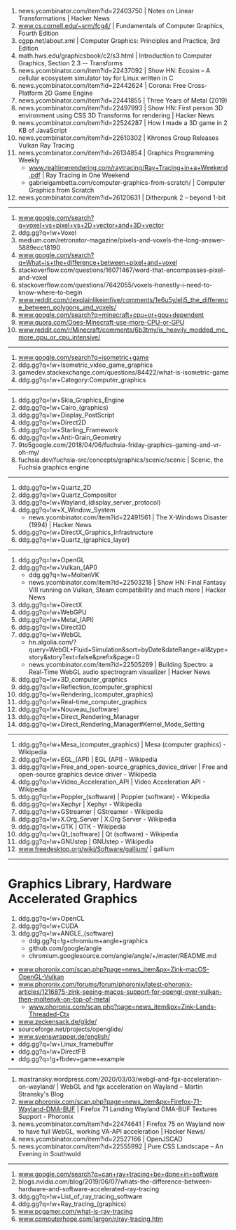 1. news.ycombinator.com/item?id=22403750 | Notes on Linear Transformations | Hacker News
2. www.cs.cornell.edu/~srm/fcg4/ | Fundamentals of Computer Graphics, Fourth Edition
3. cgpp.net/about.xml | Computer Graphics: Principles and Practice, 3rd Edition
4. math.hws.edu/graphicsbook/c2/s3.html | Introduction to Computer Graphics, Section 2.3 -- Transforms
5. news.ycombinator.com/item?id=22437092 | Show HN: Ecosim – A cellular ecosystem simulator toy for Linux written in C
7. news.ycombinator.com/item?id=22442624 | Corona: Free Cross-Platform 2D Game Engine
8. news.ycombinator.com/item?id=22441855 | Three Years of Metal (2019)
9. news.ycombinator.com/item?id=22497993 | Show HN: First person 3D environment using CSS 3D Transforms for rendering | Hacker News
10. news.ycombinator.com/item?id=22524287 | How I made a 3D game in 2 KB of JavaScript
11. news.ycombinator.com/item?id=22610302 | Khronos Group Releases Vulkan Ray Tracing
12. news.ycombinator.com/item?id=26134854 | Graphics Programming Weekly
	- www.realtimerendering.com/raytracing/Ray+Tracing+in+a+Weekend.pdf | Ray Tracing in One Weekend
	- gabrielgambetta.com/computer-graphics-from-scratch/ | Computer Graphics from Scratch
13. news.ycombinator.com/item?id=26120631 | Ditherpunk 2 – beyond 1-bit

---

1. www.google.com/search?q=voxel+vs+pixel+vs+2D+vector+and+3D+vector
2. ddg.gg?q=!w+Voxel
3. medium.com/retronator-magazine/pixels-and-voxels-the-long-answer-5889ecc18190
4. www.google.com/search?q=What+is+the+difference+between+pixel+and+voxel
5. stackoverflow.com/questions/16071467/word-that-encompasses-pixel-and-voxel
6. stackoverflow.com/questions/7642055/voxels-honestly-i-need-to-know-where-to-begin
7. www.reddit.com/r/explainlikeimfive/comments/1e6u5y/eli5_the_difference_between_polygons_and_voxels/
8. www.google.com/search?q=minecraft+cpu+or+gpu+dependent
9. www.quora.com/Does-Minecraft-use-more-CPU-or-GPU
10. www.reddit.com/r/Minecraft/comments/6b3tmy/is_heavily_modded_mc_more_gpu_or_cpu_intensive/

---

1. www.google.com/search?q=isometric+game
2. ddg.gg?q=!w+Isometric_video_game_graphics
3. gamedev.stackexchange.com/questions/84422/what-is-isometric-game
4. ddg.gg?q=!w+Category:Computer_graphics

---

1. ddg.gg?q=!w+Skia_Graphics_Engine
2. ddg.gg?q=!w+Cairo_(graphics)
3. ddg.gg?q=!w+Display_PostScript
4. ddg.gg?q=!w+Direct2D
5. ddg.gg?q=!w+Starling_Framework
6. ddg.gg?q=!w+Anti-Grain_Geometry
7. 9to5google.com/2018/04/06/fuchsia-friday-graphics-gaming-and-vr-oh-my/
8. fuchsia.dev/fuchsia-src/concepts/graphics/scenic/scenic | Scenic, the Fuchsia graphics engine

---

1. ddg.gg?q=!w+Quartz_2D
2. ddg.gg?q=!w+Quartz_Compositor
3. ddg.gg?q=!w+Wayland_(display_server_protocol)
4. ddg.gg?q=!w+X_Window_System
	- news.ycombinator.com/item?id=22491561 | The X-Windows Disaster (1994) | Hacker News
5. ddg.gg?q=!w+DirectX_Graphics_Infrastructure
6. ddg.gg?q=!w+Quartz_(graphics_layer)

---

1. ddg.gg?q=!w+OpenGL
2. ddg.gg?q=!w+Vulkan_(API)
	- ddg.gg?q=!w+MoltenVK
	- news.ycombinator.com/item?id=22503218 | Show HN: Final Fantasy VIII running on Vulkan, Steam compatibility and much more | Hacker News
3. ddg.gg?q=!w+DirectX
4. ddg.gg?q=!w+WebGPU
5. ddg.gg?q=!w+Metal_(API)
6. ddg.gg?q=!w+Direct3D
7. ddg.gg?q=!w+WebGL
	- hn.algolia.com/?query=WebGL+Fluid+Simulation&sort=byDate&dateRange=all&type=story&storyText=false&prefix&page=0
	- news.ycombinator.com/item?id=22505269 | Building Spectro: a Real-Time WebGL audio spectrogram visualizer | Hacker News
8. ddg.gg?q=!w+3D_computer_graphics
9. ddg.gg?q=!w+Reflection_(computer_graphics)
10. ddg.gg?q=!w+Rendering_(computer_graphics)
11. ddg.gg?q=!w+Real-time_computer_graphics
12. ddg.gg?q=!w+Nouveau_(software)
13. ddg.gg?q=!w+Direct_Rendering_Manager
14. ddg.gg?q=!w+Direct_Rendering_Manager#Kernel_Mode_Setting

---

1. ddg.gg?q=!w+Mesa_(computer_graphics) | Mesa (computer graphics) - Wikipedia
2. ddg.gg?q=!w+EGL_(API) | EGL (API) - Wikipedia
3. ddg.gg?q=!w+Free_and_open-source_graphics_device_driver | Free and open-source graphics device driver - Wikipedia
4. ddg.gg?q=!w+Video_Acceleration_API | Video Acceleration API - Wikipedia
5. ddg.gg?q=!w+Poppler_(software) | Poppler (software) - Wikipedia
6. ddg.gg?q=!w+Xephyr | Xephyr - Wikipedia
7. ddg.gg?q=!w+GStreamer | GStreamer - Wikipedia
8. ddg.gg?q=!w+X.Org_Server | X.Org Server - Wikipedia
9. ddg.gg?q=!w+GTK | GTK - Wikipedia
10. ddg.gg?q=!w+Qt_(software) | Qt (software) - Wikipedia
11. ddg.gg?q=!w+GNUstep | GNUstep - Wikipedia
12. www.freedesktop.org/wiki/Software/gallium/ | gallium

---

# Graphics Library, Hardware Accelerated Graphics

1. ddg.gg?q=!w+OpenCL
2. ddg.gg?q=!w+CUDA
3. ddg.gg?q=!w+ANGLE_(software)
	- ddg.gg?q=!g+chromium+angle+graphics
	- github.com/google/angle
	- chromium.googlesource.com/angle/angle/+/master/README.md

- www.phoronix.com/scan.php?page=news_item&px=Zink-macOS-OpenGL-Vulkan
- www.phoronix.com/forums/forum/phoronix/latest-phoronix-articles/1216875-zink-seeing-macos-support-for-opengl-over-vulkan-then-moltenvk-on-top-of-metal
	- www.phoronix.com/scan.php?page=news_item&px=Zink-Lands-Threaded-Ctx
- www.zeckensack.de/glide/
- sourceforge.net/projects/openglide/
- www.svenswrapper.de/english/
- ddg.gg?q=!w+Linux_framebuffer
- ddg.gg?q=!w+DirectFB
- ddg.gg?q=!g+fbdev+game+example


---

1. mastransky.wordpress.com/2020/03/03/webgl-and-fgx-acceleration-on-wayland/ | WebGL and fgx acceleration on Wayland – Martin Stransky's Blog
2. www.phoronix.com/scan.php?page=news_item&px=Firefox-71-Wayland-DMA-BUF | Firefox 71 Landing Wayland DMA-BUF Textures Support - Phoronix
3. news.ycombinator.com/item?id=22474641 | Firefox 75 on Wayland now to have full WebGL, working VA-API acceleration | Hacker News/
4. news.ycombinator.com/item?id=22527166 | OpenJSCAD
5. news.ycombinator.com/item?id=22555992 | Pure CSS Landscape – An Evening in Southwold

---

1. www.google.com/search?q=can+ray+tracing+be+done+in+software
2. blogs.nvidia.com/blog/2019/06/07/whats-the-difference-between-hardware-and-software-accelerated-ray-tracing
3. ddg.gg?q=!w+List_of_ray_tracing_software
4. ddg.gg?q=!w+Ray_tracing_(graphics)
5. www.pcgamer.com/what-is-ray-tracing
6. www.computerhope.com/jargon/r/ray-tracing.htm
